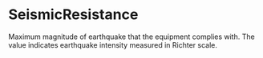SeismicResistance
=================

Maximum magnitude of earthquake that the equipment complies with. The value indicates earthquake intensity measured in Richter scale.
